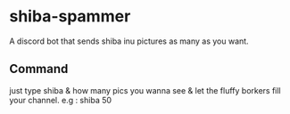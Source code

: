 # shiba-spammer
A discord bot that sends shiba inu pictures as many as you want.

## Command

just type shiba & how many pics you wanna see & let the fluffy borkers fill your channel. e.g : shiba 50
